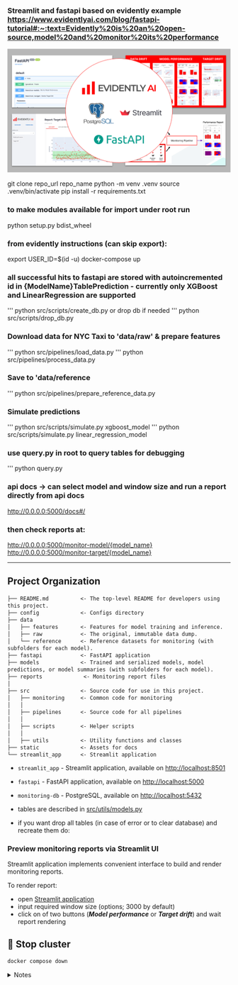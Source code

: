 ### Streamlit and fastapi based on evidently example https://www.evidentlyai.com/blog/fastapi-tutorial#:~:text=Evidently%20is%20an%20open-source,model%20and%20monitor%20its%20performance
![Evidently.ai + FastAPI](static/banner.png "Dashboard preview")

git clone repo_url repo_name
python -m venv .venv
source .venv/bin/activate
pip install -r requirements.txt

### to make modules available for import under root run
python setup.py bdist_wheel

### from evidently instructions (can skip export):
export USER_ID=$(id -u)
docker-compose up

### all successful hits to fastapi are stored with autoincremented id in {ModelName}TablePrediction - currently only XGBoost and LinearRegression are supported

''' python src/scripts/create_db.py
or drop db if needed
''' python src/scripts/drop_db.py
### Download data for NYC Taxi to 'data/raw' & prepare features
''' python src/pipelines/load_data.py 
''' python src/pipelines/process_data.py  
### Save to 'data/reference
''' python src/pipelines/prepare_reference_data.py 
### Simulate predictions
''' python src/scripts/simulate.py xgboost_model
''' python src/scripts/simulate.py linear_regression_model
### use query.py in root to query tables for debugging
''' python query.py

### api docs -> can select model and window size and run a report directly from api docs
http://0.0.0.0:5000/docs#/

### then check reports at:
http://0.0.0.0:5000/monitor-model/{model_name}
http://0.0.0.0:5000/monitor-target/{model_name}

--------
Project Organization
------------

    ├── README.md          <- The top-level README for developers using this project.
    ├── config             <- Configs directory
    ├── data
    │   ├── features       <- Features for model training and inference.
    │   ├── raw            <- The original, immutable data dump.
    │   └── reference      <- Reference datasets for monitoring (with subfolders for each model).
    ├── fastapi            <- FastAPI application
    ├── models             <- Trained and serialized models, model predictions, or model summaries (with subfolders for each model).
    ├── reports             <- Monitoring report files
    │
    ├── src                <- Source code for use in this project.
    │   ├── monitoring     <- Common code for monitoring 
    │   │
    │   ├── pipelines      <- Source code for all pipelines
    │   │
    │   ├── scripts        <- Helper scripts
    │   │
    │   ├── utils          <- Utility functions and classes 
    ├── static             <- Assets for docs 
    └── streamlit_app      <- Streamlit application
    
- `streamlit_app` - Streamlit application, available on [http://localhost:8501](http://localhost:8501)
- `fastapi` - FastAPI application, available on [http://localhost:5000](http://localhost:5000)
- `monitoring-db` - PostgreSQL, available on [http://localhost:5432](http://localhost:5432)
  
- tables are described in [src/utils/models.py](src/utils/models.py)
- if you want drop all tables (in case of error or to clear database) and recreate them do:
  
### Preview monitoring reports via Streamlit UI

Streamlit application implements convenient interface to build and render monitoring reports.

To render report:
- open [Streamlit application](http://localhost:8501)
- input required window size (options; 3000 by default)
- click on of two buttons (***Model performance*** or ***Target drift***) and wait report rendering


## :checkered_flag: Stop cluster

```bash
docker compose down
```

<details>
<summary>Notes</summary>

- To clear cluster one needs to remove `Docker` volume containing monitoring (`Postgres`) database
- It may be useful to run this tutorial from scratch
- Run the command:
  
```bash
docker compose down -v
```

</details>
